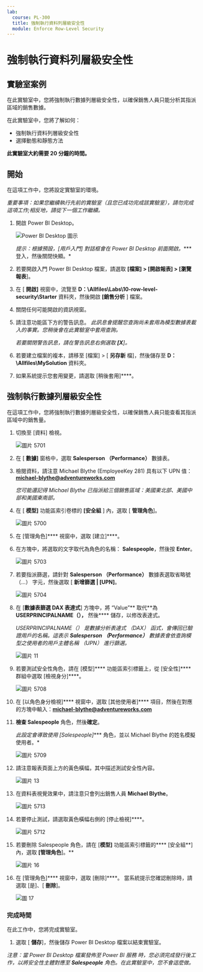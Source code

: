 ```yaml
---
lab:
  course: PL-300
  title: 強制執行資料列層級安全性
  module: Enforce Row-Level Security
---
```



# **強制執行資料列層級安全性**

## **實驗室案例**

在此實驗室中，您將強制執行數據列層級安全性，以確保銷售人員只能分析其指派區域的銷售數據。

在此實驗室中，您將了解如何：

- 強制執行資料列層級安全性
- 選擇動態和靜態方法

**此實驗室大約需要 20 分鐘的時間。**

## **開始**

在這項工作中，您將設定實驗室的環境。

*重要事項：如果您繼續執行先前的實驗室（且您已成功完成該實驗室），請勿完成這項工作;相反地，請從下一個工作繼續。*

1. 開啟 Power BI Desktop。

    ![Power BI Desktop 圖示](Linked_image_Files/02-load-data-with-power-query-in-power-bi-desktop_image1.png)

    *提示：根據預設，[用戶入門] 對話框會在 Power BI Desktop 前面開啟。**** 登入，然後關閉快顯。*

1. 若要開啟入門 Power BI Desktop 檔案，請選取 **[檔案] > [開啟報表] > [瀏覽報表**]。

1. 在 [ **開啟]** 視窗中，流覽至 **D：\Allfiles\Labs\10-row-level-security\Starter** 資料夾，然後開啟 **[銷售分析** ] 檔案。

1. 關閉任何可能開啟的資訊視窗。

1. 請注意功能區下方的警告訊息。 *此訊息會提醒您查詢尚未套用為模型數據表載入的事實。您稍後會在此實驗室中套用查詢。*
    
    *若要關閉警告訊息，請在警告訊息右側選取 **[X**]。*

1. 若要建立檔案的複本，請移至 [檔案] > [ **另存新** 檔]，然後儲存至 **D：\Allfiles\MySolution** 資料夾。

1. 如果系統提示您套用變更，請選取 [稍後套用]****。

## **強制執行數據列層級安全性**

在這項工作中，您將強制執行數據列層級安全性，以確保銷售人員只能查看其指派區域中的銷售量。

1. 切換至 [資料] 檢視。

   ![圖片 5701](Linked_image_Files/04-configure-data-model-in-power-bi-desktop-advanced_image20.png)

1. 在 [ **數據]** 窗格中，選取 **Salesperson （Performance）** 數據表。


1. 檢閱資料，請注意 Michael Blythe (EmployeeKey 281) 具有以下 UPN 值：**michael-blythe@adventureworks.com**
    
    *您可能還記得 Michael Blythe 已指派給三個銷售區域：美國東北部、美國中部和美國東南部。*

1. 在 [ **模型]** 功能區索引卷標的 **[安全組** ] 內，選取 [ **管理角色**]。

    ![圖片 5700](Linked_image_Files/04-configure-data-model-in-power-bi-desktop-advanced_image21.png)

1. 在 [管理角色]**** 視窗中，選取 [建立]****。

1. 在方塊中，將選取的文字取代為角色的名稱： **Salespeople**，然後按 **Enter**。

   ![圖片 5703](Linked_image_Files/04-configure-data-model-in-power-bi-desktop-advanced_image23.png)

1. 若要指派篩選，請針對 **Salesperson （Performance）** 數據表選取省略號 （...） 字元，然後選取 [ **新增篩選 \| [UPN]**。

   ![圖片 5704](Linked_image_Files/04-configure-data-model-in-power-bi-desktop-advanced_image24.png)

1. 在 [**數據表篩選 DAX 表達式**] 方塊中，將 “Value”** 取代**為 **USERPRINCIPALNAME（），** 然後**** 儲存，以修改表達式。
    
    *USERPRINCIPALNAME（） 是數據分析表達式 （DAX） 函式，會傳回已驗證用戶的名稱。這表示 **Salesperson （Performance）** 數據表會依查詢模型之使用者的用戶主體名稱 （UPN） 進行篩選。*

   ![圖片 11](Linked_image_Files/04-configure-data-model-in-power-bi-desktop-advanced_image25.png)

1. 若要測試安全性角色，請在 [模型]**** 功能區索引標籤上，從 [安全性]**** 群組中選取 [檢視身分]****。

   ![圖片 5708](Linked_image_Files/04-configure-data-model-in-power-bi-desktop-advanced_image27.png)

1. 在 [以角色身分檢視]**** 視窗中，選取 [其他使用者]**** 項目，然後在對應的方塊中輸入：**michael-blythe@adventureworks.com**

1. **檢查 Salespeople** 角色，然後**確定**。
    
    *此設定會導致使用 [Salespeople]**** 角色，並以 Michael Blythe 的姓名模擬使用者。*

   ![圖片 5709](Linked_image_Files/04-configure-data-model-in-power-bi-desktop-advanced_image28.png)

1. 請注意報表頁面上方的黃色橫幅，其中描述測試安全性內容。

   ![圖片 13](Linked_image_Files/04-configure-data-model-in-power-bi-desktop-advanced_image30.png)

1. 在資料表視覺效果中，請注意只會列出銷售人員 **Michael Blythe**。

   ![圖片 5713](Linked_image_Files/04-configure-data-model-in-power-bi-desktop-advanced_image31.png)

1. 若要停止測試，請選取黃色橫幅右側的 [停止檢視]****。

   ![圖片 5712](Linked_image_Files/04-configure-data-model-in-power-bi-desktop-advanced_image32.png)

1. 若要刪除 Salespeople 角色，請在 [**模型]** 功能區索引標籤的**** [安全組**] 內，選取 **[管理角色**]。**

   ![圖片 16](Linked_image_Files/04-configure-data-model-in-power-bi-desktop-advanced_image33.png)

1. 在 [管理角色]**** 視窗中，選取 [刪除]****。 當系統提示您確認刪除時，請選取 [是]、[ **刪除**]。

   ![圖 17](Linked_image_Files/04-configure-data-model-in-power-bi-desktop-advanced_image34.png)

### **完成時間**

在此工作中，您將完成實驗室。

1. 選取 [ **儲存**]，然後儲存 Power BI Desktop 檔案以結束實驗室。

*注意：當 Power BI Desktop 檔案發佈至 Power BI 服務 時，您必須完成發行後工作，以將安全性主體對應至 **Salespeople** 角色。在此實驗室中，您不會這麼做。*
